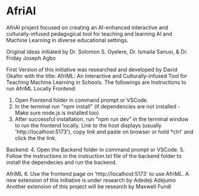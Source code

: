 # AfriAI
AfriAI project focused on creating an AI-enhanced interactive and culturally-infused pedagogical tool for teaching and learning AI and Machine Learning in diverse educational settings.

Original ideas initiated by Dr. Solomon S. Oyelere, Dr. Ismaila Sanusi, & Dr. Friday Joseph Agbo

First Version of this initiative was researched and developed by David Okafor with the title: AfriML: An Interactive and Culturally-infused Tool for Teaching Machine Learning in Schools.
The followings are Instructions to run AfriML Locally
Frontend:
1. Open Frontend folder in command prompt or VSCode.
2. In the terminal run "npm install" (if dependencies are not installed - Make sure node.js is installed too)
3. After successful installation, run "npm run dev" in the terminal window to run the frontend locally. Link to 
   the host displays (usually 'http://localhost:5173'), copy link and paste on browser or hold *ctrl' and click the
   the link.

Backend:
4. Open the Backend folder in command prompt or VSCode.
5. Follow the instructions in the instruction.txt file of the backend folder to install the dependecies and run the
   backend.

AfriML
6. Use the frontend page on 'http://localhost:5173' to use AfriML.
A new extension of this initiative is under research by Adedeji Adejumo
Another extension of this project will be research by Maxwell Fundi
